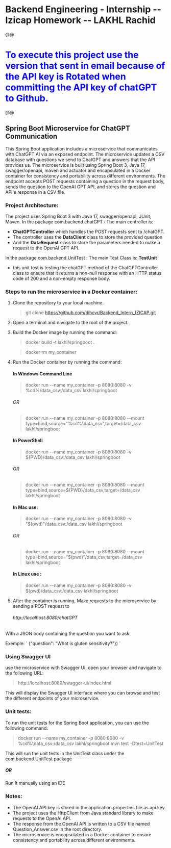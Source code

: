 # Backend Engineering - Internship -- Izicap Homework -- LAKHL Rachid #

@@<h1 style="color:blue">To execute this project use the version that sent in email because of the API key is Rotated when committing the API key of chatGPT to Github.</h1>@@

## Spring Boot Microservice for ChatGPT Communication ##

This Spring Boot application includes a microservice that communicates with ChatGPT AI via an exposed endpoint. The microservice updates a CSV database with questions we send to ChatGPT and answers that the API provides us. The microservice is built using Spring Boot 3, Java 17, swagger/openapi, maven and actuator and encapsulated in a Docker container for consistency and portability across different environments. The endpoint accepts POST requests containing a question in the request body, sends the question to the OpenAI GPT API, and stores the question and API's response in a CSV file.



### Project Architecture: ###
The project uses Spring Boot 3 with Java 17, swagger/openapi, JUnit, Maven.
In the package com.backend.chatGPT : The main controller is:
- **ChatGPTController** which handles the POST requests sent to /chatGPT.
- The controller uses the **DataClient** class to store the provided question
- And the **DataRequest** class to store the parameters needed to make a request to the OpenAI GPT API.

In the package com.backend.UnitTest : The main Test Class is: **TestUnit**
- this unit test is testing the chatGPT method of the ChatGPTController class to ensure that it returns a non-null response with an HTTP status code of 200 and a non-empty response body.


### Steps to run the microservice in a Docker container: ###

1. Clone the repository to your local machine. 
   > git clone https://github.com/dihcvr/Backend_Intern_IZICAP.git
2. Open a terminal and navigate to the root of the project.
3. Build the Docker image by running the command:
   > docker build -t lakhl/springboot .

   > docker rm my_container   
4. Run the Docker container by running the command:
   #### In Windows Command Line
   > docker run --name my_container -p 8080:8080 -v %cd%\data_csv:/data_csv lakhl/springboot
   ###### OR
   > docker run --name my_container -p 8080:8080 --mount type=bind,source="%cd%\data_csv",target=/data_csv lakhl/springboot
   #### In PowerShell
   > docker run --name my_container -p 8080:8080 -v ${PWD}/data_csv:/data_csv lakhl/springboot
   ###### OR
   > docker run --name my_container -p 8080:8080 --mount type=bind,source=${PWD}/data_csv,target=/data_csv lakhl/springboot

   #### In Mac use:
   > docker run --name my_container -p 8080:8080 -v "$(pwd)"/data_csv:/data_csv lakhl/springboot
   ###### OR
   > docker run --name my_container -p 8080:8080 --mount type=bind,source="$(pwd)"/data_csv,target=/data_csv lakhl/springboot

   #### In Linux use :
   > docker run --name my_container -p 8080:8080 -v $(pwd)/data_csv:/data_csv lakhl/springboot
   
5. After the container is running,
Make requests to the microservice by sending a POST request to
   ###### http://localhost:8080/chatGPT
With a JSON body containing the question you want to ask.
<div>Exemple: ` {"question": "What is gluten sensitivity?"}) `</div>

### Using Swagger UI  ###
use the microservice with Swagger UI, open your browser and navigate to the following URL:

> http://localhost:8080/swagger-ui/index.html

This will display the Swagger UI interface where you can browse and test the different endpoints of your microservice.

### Unit tests: ###
To run the unit tests for the Spring Boot application, you can use the following command:
>docker run --name my_container -p 8080:8080 -v %cd%\data_csv:/data_csv lakhl/springboot mvn test -Dtest=UnitTest

This will run the unit tests in the UnitTest class under the com.backend.UnitTest package

##### OR
Run It manually using an IDE


### Notes: ###

- The OpenAI API key is stored in the application.properties file as api.key.
- The project uses the HttpClient from Java standard library to make requests to the OpenAI API.
- The response from the OpenAI API is written to a CSV file named Question_Answer.csv in the root directory.
- The microservice is encapsulated in a Docker container to ensure consistency and portability across different environments.

